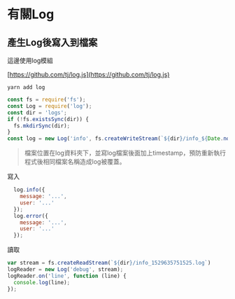 # 有關Log



## 產生Log後寫入到檔案

這邊使用log模組

[https://github.com/tj/log.js](https://github.com/tj/log.js)

```text
yarn add log
```

```javascript
const fs = require('fs');
const Log = require('log');
const dir = 'logs';
if (!fs.existsSync(dir)) {
  fs.mkdirSync(dir);
}
const log = new Log('info', fs.createWriteStream(`${dir}/info_${Date.now()}.log`));
```

> 檔案位置在log資料夾下，並寫log檔案後面加上timestamp，預防重新執行程式後相同檔案名稱造成log被覆蓋。

寫入

```javascript
  log.info({
    message: '...',
    user: '...'
  });
  log.error({
    message: '...',
    user: '...'
  });
```

讀取

```javascript
var stream = fs.createReadStream(`${dir}/info_1529635751525.log`)
logReader = new Log('debug', stream);
logReader.on('line', function (line) {
  console.log(line);
});
```

